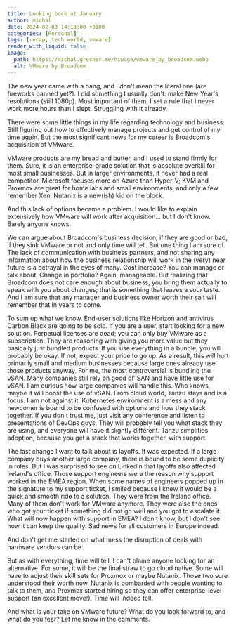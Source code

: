 ```yaml
---
title: Looking back at January
author: michal
date: 2024-02-03 14:18:00 +0100
categories: [Personal]
tags: [recap, tech world, vmware]
render_with_liquid: false
image:
  path: https://michal.grecner.me/hiwaga/vmware_by_broadcom.webp
  alt: VMware by Broadcom
---
```


The new year came with a bang, and I don't mean the literal one (are fireworks banned yet?). I did something I usually don't: make New Year's resolutions (still 1080p). Most important of them, I set a rule that I never work more hours than I slept. Struggling with it already.

There were some little things in my life regarding technology and business. Still figuring out how to effectively manage projects and get control of my time again. But the most significant news for my career is Broadcom's acquisition of VMware.

VMware products are my bread and butter, and I used to stand firmly for them. Sure, it is an enterprise-grade solution that is absolute overkill for most small businesses. But in larger environments, it never had a real competitor. Microsoft focuses more on Azure than Hyper-V; KVM and Proxmox are great for home labs and small environments, and only a few remember Xen. Nutanix is a new(ish) kid on the block.

And this lack of options became a problem. I would like to explain extensively how VMware will work after acquisition... but I don't know. Barely anyone knows.

We can argue about Broadcom's business decision, if they are good or bad, if they sink VMware or not and only time will tell. But one thing I am sure of. The lack of communication with business partners, and not sharing any information about how the business relationship will work in the (very) near future is a betrayal in the eyes of many. Cost increase? You can manage or talk about. Change in portfolio? Again, manageable. But realizing that Broadcom does not care enough about business, you bring them actually to speak with you about changes; that is something that leaves a sour taste. And I am sure that any manager and business owner worth their salt will remember that in years to come.

To sum up what we know. End-user solutions like Horizon and antivirus Carbon Black are going to be sold. If you are a user, start looking for a new solution. Perpetual licenses are dead; you can only buy VMware as a subscription. They are reasoning with giving you more value but they basically just bundled products. If you use everything in a bundle, you will probably be okay. If not, expect your price to go up. As a result, this will hurt primarily small and medium businesses because large ones already use those products anyway. For me, the most controversial is bundling the vSAN. Many companies still rely on good ol' SAN and have little use for vSAN. I am curious how large companies will handle this. Who knows, maybe it will boost the use of vSAN. From cloud world, Tanzu stays and is a focus. I am not against it. Kubernetes environment is a mess and any newcomer is bound to be confused with options and how they stack together. If you don't trust me, just visit any conference and listen to presentations of DevOps guys. They will probably tell you what stack they are using, and everyone will have it slightly different. Tanzu simplifies adoption, because you get a stack that works together, with support.

The last change I want to talk about is layoffs. It was expected. If a large company buys another large company, there is bound to be some duplicity in roles. But I was surprised to see on LinkedIn that layoffs also affected Ireland's office. Those support engineers were the reason why support worked in the EMEA region. When some names of engineers popped up in the signature to my support ticket, I smiled because I knew it would be a quick and smooth ride to a solution. They were from the Ireland office. Many of them don't work for VMware anymore. They were also the ones who got your ticket if something did not go well and you got to escalate it. What will now happen with support in EMEA? I don't know, but I don't see how it can keep the quality. Sad news for all customers in Europe indeed.

And don't get me started on what mess the disruption of deals with hardware vendors can be.

But as with everything, time will tell. I can't blame anyone looking for an alternative. For some, it will be the final straw to go cloud native. Some will have to adjust their skill sets for Proxmox or maybe Nutanix. Those two sure understood their worth now. Nutanix is bombarded with people wanting to talk to them, and Proxmox started hiring so they can offer enterprise-level support (an excellent move!). Time will indeed tell.

And what is your take on VMware future? What do you look forward to, and what do you fear? Let me know in the comments.